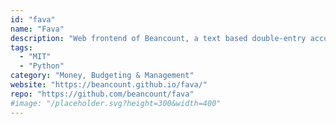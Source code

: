 ```yaml
---
id: "fava"
name: "Fava"
description: "Web frontend of Beancount, a text based double-entry accounting system."
tags:
  - "MIT"
  - "Python"
category: "Money, Budgeting & Management"
website: "https://beancount.github.io/fava/"
repo: "https://github.com/beancount/fava"
#image: "/placeholder.svg?height=300&width=400"
---
```


